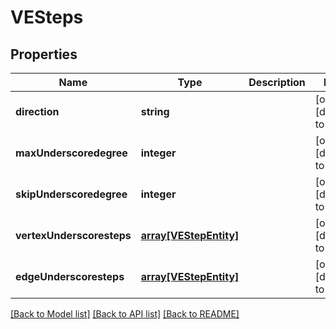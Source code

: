 # VESteps

## Properties
Name | Type | Description | Notes
------------ | ------------- | ------------- | -------------
**direction** | **string** |  | [optional] [default to null]
**maxUnderscoredegree** | **integer** |  | [optional] [default to null]
**skipUnderscoredegree** | **integer** |  | [optional] [default to null]
**vertexUnderscoresteps** | [**array[VEStepEntity]**](VEStepEntity.md) |  | [optional] [default to null]
**edgeUnderscoresteps** | [**array[VEStepEntity]**](VEStepEntity.md) |  | [optional] [default to null]

[[Back to Model list]](../README.md#documentation-for-models) [[Back to API list]](../README.md#documentation-for-api-endpoints) [[Back to README]](../README.md)


